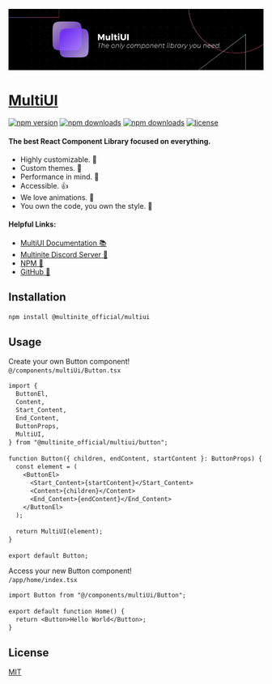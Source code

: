 ![MultiUI Banner](https://github.com/Multinite/MultiUI/blob/main/resources/assets/multiui/MultiUI_Banner_830x200.png?raw=true "MultiUI Banner")

# [MultiUI](https://multiui.org)

[![npm version](https://flat.badgen.net/npm/v/@multinite_official/multiui?icon=npm)](https://npmjs.com/package/@multinite_official/multiui)
[![npm downloads](https://flat.badgen.net/npm/dm/@multinite_official/multiui?icon=npm)](https://npmjs.com/package/@multinite_official/multiui)
[![npm downloads](https://flat.badgen.net/npm/dependents/@multinite_official/multiui?icon=npm)](https://npmjs.com/package/@multinite_official/multiui)
[![license](https://flat.badgen.net/github/license/multinite/multiui?icon=github)](https://github.com/Multinite/MultiUI/blob/main/LICENSE.md)

#### The best React Component Library focused on everything.

- Highly customizable. 🔧
- Custom themes. 🎨
- Performance in mind. 🚀
- Accessible. 👍
- We love animations. 💈
- You own the code, you own the style. 🎉

#### Helpful Links:

- [MultiUI Documentation 📚](https://multiui.org)
- [Multinite Discord Server 💬](https://discord.gg/Q38kKV9PUT)
- [NPM 📡](https://www.npmjs.com/package/@multinite_official/multiui)
- [GitHub 💾](https://github.com/Multinite/MultiUI)

## Installation

```bash
npm install @multinite_official/multiui
```

## Usage

Create your own Button component!
<br />
`@/components/multiUi/Button.tsx`

```tsx
import {
  ButtonEl,
  Content,
  Start_Content,
  End_Content,
  ButtonProps,
  MultiUI,
} from "@multinite_official/multiui/button";

function Button({ children, endContent, startContent }: ButtonProps) {
  const element = (
    <ButtonEl>
      <Start_Content>{startContent}</Start_Content>
      <Content>{children}</Content>
      <End_Content>{endContent}</End_Content>
    </ButtonEl>
  );

  return MultiUI(element);
}

export default Button;
```

Access your new Button component!
<br />
`/app/home/index.tsx`

```tsx
import Button from "@/components/multiUi/Button";

export default function Home() {
  return <Button>Hello World</Button>;
}
```

## License

[MIT](https://github.com/Multinite/MultiUI/blob/main/LICENSE.md)